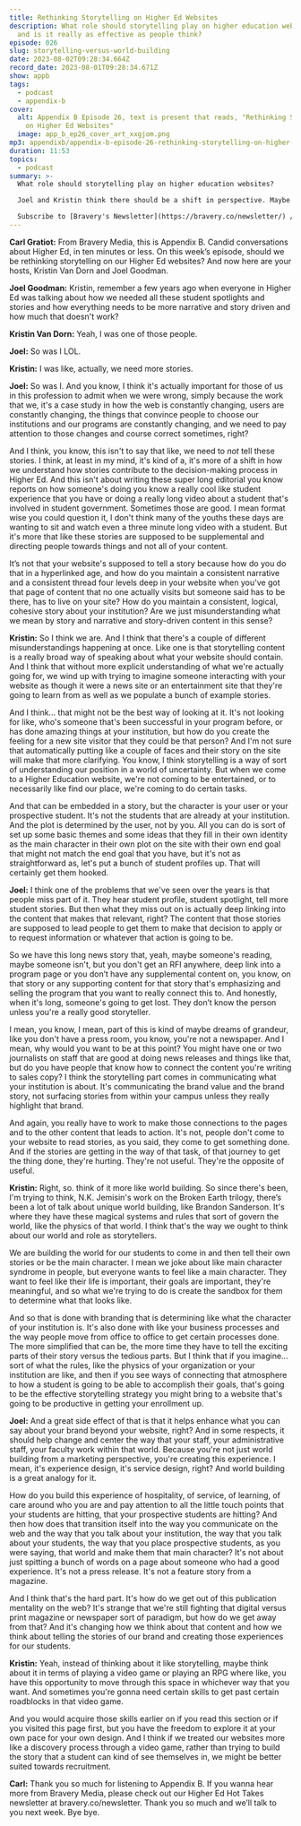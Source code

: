 ```yaml
---
title: Rethinking Storytelling on Higher Ed Websites
description: What role should storytelling play on higher education websites,
  and is it really as effective as people think?
episode: 026
slug: storytelling-versus-world-building
date: 2023-08-02T09:28:34.664Z
record_date: 2023-08-01T09:28:34.671Z
show: appb
tags:
  - podcast
  - appendix-b
cover:
  alt: Appendix B Episode 26, text is present that reads, "Rethinking Storytelling
    on Higher Ed Websites"
  image: app_b_ep26_cover_art_xxgjom.png
mp3: appendixb/appendix-b-episode-26-rethinking-storytelling-on-higher-ed-websites.mp3
duration: 11:53
topics:
  - podcast
summary: >-
  What role should storytelling play on higher education websites? 

  Joel and Kristin think there should be a shift in perspective. Maybe we should think about institutional websites as world-building experiences that empower students to be the main characters. This would allow them to navigate their own educational journey at their own pace, and hopefully, enhance the overall enrollment process.

  Subscribe to [Bravery's Newsletter](https://bravery.co/newsletter/) / [Follow Kristin](https://www.linkedin.com/in/kristinvandorn/) / [Follow Joel](https://linkedin.com/in/joelgoodman/) / [Follow Bravery on LinkedIn](https://www.linkedin.com/company/bravery-media/)
---
```

**Carl Gratiot:**
From Bravery Media, this is Appendix B. Candid conversations about Higher Ed, in ten minutes or less. On this week’s episode, should we be rethinking storytelling on our Higher Ed websites? And now here are your hosts, Kristin Van Dorn and Joel Goodman.

**Joel Goodman:**
Kristin, remember a few years ago when everyone in Higher Ed was talking about how we needed all these student spotlights and stories and how everything needs to be more narrative and story driven and how much that doesn't work?

**Kristin Van Dorn:**
Yeah, I was one of those people.

**Joel:**
So was I LOL.

**Kristin:**
I was like, actually, we need more stories.

**Joel:**
So was I. And you know, I think it's actually important for those of us in this profession to admit when we were wrong, simply because the work that we, it's a case study in how the web is constantly changing, users are constantly changing, the things that convince people to choose our institutions and our programs are constantly changing, and we need to pay attention to those changes and course correct sometimes, right? 

And I think, you know, this isn't to say that like, we need to *not* tell these stories. I think, at least in my mind, it's kind of a, it's more of a shift in how we understand how stories contribute to the decision-making process in Higher Ed. And this isn't about writing these super long editorial you know reports on how someone's doing you know a really cool like student experience that you have or doing a really long video about a student that's involved in student government. Sometimes those are good. I mean format wise you could question it, I don't think many of the youths these days are wanting to sit and watch even a three minute long video with a student. But it's more that like these stories are supposed to be supplemental and directing people towards things and not all of your content. 

It’s not that your website's supposed to tell a story because how do you do that in a hyperlinked age, and how do you maintain a consistent narrative and a consistent thread four levels deep in your website when you've got that page of content that no one actually visits but someone said has to be there, has to live on your site? How do you maintain a consistent, logical, cohesive story about your institution? Are we just misunderstanding what we mean by story and narrative and story-driven content in this sense?

**Kristin:**
So I think we are. And I think that there's a couple of different misunderstandings happening at once. Like one is that storytelling content is a really broad way of speaking about what your website should contain. And I think that without more explicit understanding of what we're actually going for, we wind up with trying to imagine someone interacting with your website as though it were a news site or an entertainment site that they're going to learn from as well as we populate a bunch of example stories. 

And I think... that might not be the best way of looking at it. It's not looking for like, who's someone that's been successful in your program before, or has done amazing things at your institution, but how do you create the feeling for a new site visitor that they could be that person? And I'm not sure that automatically putting like a couple of faces and their story on the site will make that more clarifying. You know, I think storytelling is a way of sort of understanding our position in a world of uncertainty. But when we come to a Higher Education website, we're not coming to be entertained, or to necessarily like find our place, we're coming to do certain tasks. 

And that can be embedded in a story, but the character is your user or your prospective student. It's not the students that are already at your institution. And the plot is determined by the user, not by you. All you can do is sort of set up some basic themes and some ideas that they fill in their own identity as the main character in their own plot on the site with their own end goal that might not match the end goal that you have, but it's not as straightforward as, let's put a bunch of student profiles up. That will certainly get them hooked.

**Joel:**
I think one of the problems that we've seen over the years is that people miss part of it. They hear student profile, student spotlight, tell more student stories. But then what they miss out on is actually deep linking into the content that makes that relevant, right? The content that those stories are supposed to lead people to get them to make that decision to apply or to request information or whatever that action is going to be. 

So we have this long news story that, yeah, maybe someone's reading, maybe someone isn't, but you don't get an RFI anywhere, deep link into a program page or you don’t have any supplemental content on, you know, on that story or any supporting content for that story that's emphasizing and selling the program that you want to really connect this to. And honestly, when it's long, someone's going to get lost. They don’t know the person unless you're a really good storyteller. 

I mean, you know, I mean, part of this is kind of maybe dreams of grandeur, like you don't have a press room, you know, you're not a newspaper. And I mean, why would you want to be at this point? You might have one or two journalists on staff that are good at doing news releases and things like that, but do you have people that know how to connect the content you're writing to sales copy? I think the storytelling part comes in communicating what your institution is about. It's communicating the brand value and the brand story, not surfacing stories from within your campus unless they really highlight that brand. 

And again, you really have to work to make those connections to the pages and to the other content that leads to action. It's not, people don't come to your website to read stories, as you said, they come to get something done. And if the stories are getting in the way of that task, of that journey to get the thing done, they're hurting. They're not useful. They're the opposite of useful.

**Kristin:**
Right, so. think of it more like world building. So since there's been, I'm trying to think, N.K. Jemisin's work on the Broken Earth trilogy, there’s been a lot of talk about unique world building, like Brandon Sanderson. It's where they have these magical systems and rules that sort of govern the world, like the physics of that world. I think that's the way we ought to think about our world and role as storytellers.

We are building the world for our students to come in and then tell their own stories or be the main character. I mean we joke about like main character syndrome in people, but everyone wants to feel like a main character. They want to feel like their life is important, their goals are important, they're meaningful, and so what we're trying to do is create the sandbox for them to determine what that looks like. 

And so that is done with branding that is determining like what the character of your institution is. It's also done with like your business processes and the way people move from office to office to get certain processes done. The more simplified that can be, the more time they have to tell the exciting parts of their story versus the tedious parts. But I think that if you imagine... sort of what the rules, like the physics of your organization or your institution are like, and then if you see ways of connecting that atmosphere to how a student is going to be able to accomplish their goals, that's going to be the effective storytelling strategy you might bring to a website that's going to be productive in getting your enrollment up.

**Joel:**
And a great side effect of that is that it helps enhance what you can say about your brand beyond your website, right? And in some respects, it should help change and center the way that your staff, your administrative staff, your faculty work within that world. Because you're not just world building from a marketing perspective, you're creating this experience. I mean, it's experience design, it's service design, right? And world building is a great analogy for it. 

How do you build this experience of hospitality, of service, of learning, of care around who you are and pay attention to all the little touch points that your students are hitting, that your prospective students are hitting? And then how does that transition itself into the way you communicate on the web and the way that you talk about your institution, the way that you talk about your students, the way that you place prospective students, as you were saying, that world and make them that main character? It's not about just spitting a bunch of words on a page about someone who had a good experience. It's not a press release. It's not a feature story from a magazine. 

And I think that's the hard part. It's how do we get out of this publication mentality on the web? It's strange that we're still fighting that digital versus print magazine or newspaper sort of paradigm, but how do we get away from that? And it's changing how we think about that content and how we think about telling the stories of our brand and creating those experiences for our students.

**Kristin:**
Yeah, instead of thinking about it like storytelling, maybe think about it in terms of playing a video game or playing an RPG where like, you have this opportunity to move through this space in whichever way that you want. And sometimes you're gonna need certain skills to get past certain roadblocks in that video game. 

And you would acquire those skills earlier on if you read this section or if you visited this page first, but you have the freedom to explore it at your own pace for your own design. And I think if we treated our websites more like a discovery process through a video game, rather than trying to build the story that a student can kind of see themselves in, we might be better suited towards recruitment.

**Carl:**
Thank you so much for listening to Appendix B. If you wanna hear more from Bravery Media, please check out our Higher Ed Hot Takes newsletter at bravery.co/newsletter. Thank you so much and we’ll talk to you next week. Bye bye.